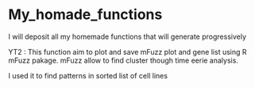 # My_homade_functions
I will deposit all my homemade functions that will generate progressively

YT2 :
This function aim to plot and save mFuzz plot and gene list using R mFuzz pakage.
mFuzz allow to find cluster though time eerie analysis.

I used it to find patterns in sorted list of cell lines